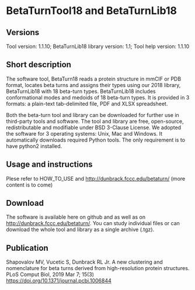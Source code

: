# BetaTurnTool18 and BetaTurnLib18

## Versions

Tool version: 1.1.10;
BetaTurnLib18 library version: 1.1;
Tool help version: 1.1.10

## Short description

The software tool, BetaTurn18 reads a protein structure in mmCIF or PDB format, locates beta turns and assigns their types using our 2018 library, BetaTurnLib18 with 18 beta-turn types. BetaTurnLib18 includes conformational modes and medoids of 18 beta-turn types. It is provided in 3 formats: a plain-text tab-delimited file, PDF and XLSX spreadsheet.

Both the beta-turn tool and library can be downloaded for further use in third-party tools and software. The tool and library are free, open-source, redistributable and modifiable under BSD 3-Clause License. We adopted the software for 3 operating systems: Unix, Mac and Windows. It automatically downloads required Python tools. The only requirement is to have python2 installed.

## Usage and instructions

Plese refer to HOW_TO_USE and http://dunbrack.fccc.edu/betaturn/ (more content is to come)

## Download

The software is available here on github and as well as on http://dunbrack.fccc.edu/betaturn/. You can study individual files or can download the whole tool and library as a single archive (.tgz).

## Publication

Shapovalov MV, Vucetic S, Dunbrack RL Jr. A new clustering and nomenclature for beta turns derived from high-resolution protein structures. PLoS Comput Biol, 2019 Mar 7; 15(3) https://doi.org/10.1371/journal.pcbi.1006844
